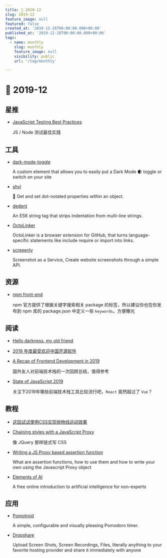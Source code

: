 ```yaml
---
title: 📖 2019-12
slug: 2019-12
feature_image: null
featured: false
created_at: '2019-12-28T00:00:00.000+00:00'
published_at: '2019-12-28T00:00:00.000+00:00'
tags:
  - name: monthly
    slug: monthly
    feature_image: null
    visibility: public
    url: '/tag/monthly'

---
```


# 📖 2019-12

## 星推

* [JavaScript Testing Best Practices](https://github.com/goldbergyoni/javascript-testing-best-practices#)

    JS / Node 测试最佳实践

## 工具

- [dark-mode-toggle](https://github.com/GoogleChromeLabs/dark-mode-toggle)

    A custom element that allows you to easily put a Dark Mode 🌒 toggle or switch on your site

- [shvl](https://github.com/robinvdvleuten/shvl)

    🚧 Get and set dot-notated properties within an object.

- [dedent](https://github.com/dmnd/dedent)

    An ES6 string tag that strips indentation from multi-line strings.

- [OctoLinker](https://octolinker.now.sh/)

    OctoLinker is a browser extension for GitHub, that turns language-specific statements like include require or import into links.
    
    <ImageHub filename="201912_octolinker.jpg" />

- [screeenly](http://screeenly.com/)

    Screenshot as a Service, Create website screenshots through a simple API.

## 资源

* [npm front-end](https://www.npmjs.com/search?q=keywords:front-end&page=0&ranking=optimal)
    
    npm 官方提供了根据关键字搜索相关 package 的标签，所以建议你也在你发布到 npm 库的 package.json 中定义一些 `keywords`。方便曝光

## 阅读

- [Hello darkness, my old friend](https://web.dev/prefers-color-scheme/)

- [2019 年度最受欢迎中国开源软件](https://www.oschina.net/project/top_cn_2019)

- [A Recap of Frontend Development in 2019](https://levelup.gitconnected.com/a-recap-of-frontend-development-in-2019-1e7d07966d6c)

    国外友人对前端技术栈的一次回顾总结，值得参考

    <ImageHub filename="201912_a-recap-of-fe-in-2019.png" />

- [State of JavaScript 2019](https://2019.stateofjs.com/)
    
    关注下2019年哪些前端技术栈工具比较流行吧，`React` 竟然超过了 `Vue`？

    <ImageHub filename="201912_stateofjs2019.jpg" />

## 教程

- [这回试试使用CSS实现抛物线运动效果](https://www.zhangxinxu.com/wordpress/2018/08/css-css3-%e6%8a%9b%e7%89%a9%e7%ba%bf%e5%8a%a8%e7%94%bb/)

- [Chaining styles with a JavaScript Proxy](https://tobiasahlin.com/blog/chaining-styles-with-proxy/)

    像 JQuery 那样链式写 CSS

- [Writing a JS Proxy based assertion function](https://medium.com/fiverr-engineering/writing-a-js-proxy-based-assertion-function-5a7359df9f9b)

    What are assertion functions, how to use them and how to write your own using the Javascript Proxy object
    
- [Elements of AI](https://www.elementsofai.com/)

   A free online introduction to artificial intelligence for non-experts
   
   <ImageHub filename="201912_elementsofai.jpg" />


## 应用

- [Pomotroid](https://splode.github.io/pomotroid/)

    A simple, configurable and visually pleasing Pomodoro timer.
    
    <ImageHub filename="201912_pomotroid.jpg" />

    
- [Dropshare](https://dropshare.app/)
    
    Upload Screen Shots, Screen Recordings, Files, literally anything to your favorite hosting provider and share it immediately with anyone